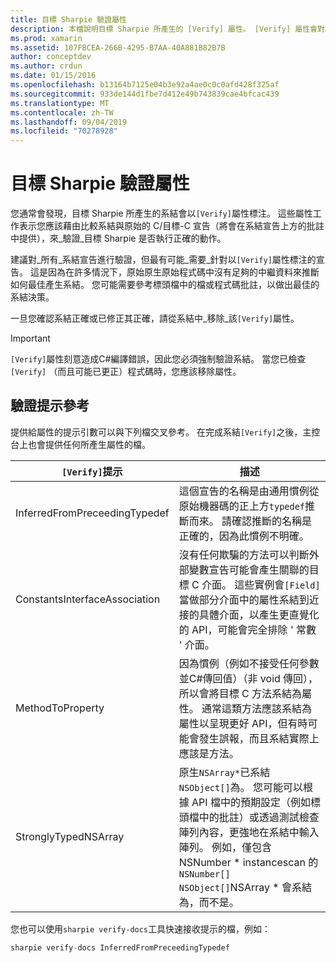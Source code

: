 ```yaml
---
title: 目標 Sharpie 驗證屬性
description: 本檔說明目標 Sharpie 所產生的 [Verify] 屬性。 [Verify] 屬性會對開發人員特別強調，他們應該在此手動驗證目標 Sharpie 的輸出。
ms.prod: xamarin
ms.assetid: 107FBCEA-266B-4295-B7AA-40A881B82B7B
author: conceptdev
ms.author: crdun
ms.date: 01/15/2016
ms.openlocfilehash: b13164b7125e04b3e92a4ae0c0c0afd428f325af
ms.sourcegitcommit: 933de144d1fbe7d412e49b743839cae4bfcac439
ms.translationtype: MT
ms.contentlocale: zh-TW
ms.lasthandoff: 09/04/2019
ms.locfileid: "70278928"
---
```

# <a name="objective-sharpie-verify-attributes"></a>目標 Sharpie 驗證屬性

您通常會發現，目標 Sharpie 所產生的系結會以`[Verify]`屬性標注。 這些屬性工作表示您應該藉由比較系結與原始的 C/目標-C 宣告（將會在系結宣告上方的批註中提供），來_驗證_目標 Sharpie 是否執行正確的動作。

建議對_所有_系結宣告進行驗證，但最有可能_需要_針對以`[Verify]`屬性標注的宣告。 這是因為在許多情況下，原始原生原始程式碼中沒有足夠的中繼資料來推斷如何最佳產生系結。 您可能需要參考標頭檔中的檔或程式碼批註，以做出最佳的系結決策。

一旦您確認系結正確或已修正其正確，請從系結中_移除_該`[Verify]`屬性。

> [!IMPORTANT]
> `[Verify]`屬性刻意造成C#編譯錯誤，因此您必須強制驗證系結。 當您已檢查`[Verify]` （而且可能已更正）程式碼時，您應該移除屬性。

## <a name="verify-hints-reference"></a>驗證提示參考

提供給屬性的提示引數可以與下列檔交叉參考。 在完成系結`[Verify]`之後，主控台上也會提供任何所產生屬性的檔。

|`[Verify]`提示|描述|
|---|---|
|InferredFromPreceedingTypedef|這個宣告的名稱是由通用慣例從原始機器碼的正上方`typedef`推斷而來。 請確認推斷的名稱是正確的，因為此慣例不明確。|
|ConstantsInterfaceAssociation|沒有任何欺騙的方法可以判斷外部變數宣告可能會產生關聯的目標 C 介面。 這些實例會`[Field]`當做部分介面中的屬性系結到近接的具體介面，以產生更直覺化的 API，可能會完全排除 ' 常數 ' 介面。|
|MethodToProperty|因為慣例（例如不接受任何參數並C#傳回值）（非 void 傳回），所以會將目標 C 方法系結為屬性。 通常這類方法應該系結為屬性以呈現更好 API，但有時可能會發生誤報，而且系結實際上應該是方法。|
|StronglyTypedNSArray|原生`NSArray*`已系結`NSObject[]`為。 您可能可以根據 API 檔中的預期設定（例如標頭檔中的批註）或透過測試檢查陣列內容，更強地在系結中輸入陣列。 例如，僅包含 NSNumber * instancescan 的`NSNumber[]` `NSObject[]`NSArray * 會系結為，而不是。|

您也可以使用`sharpie verify-docs`工具快速接收提示的檔，例如：

```csharp
sharpie verify-docs InferredFromPreceedingTypedef
```

